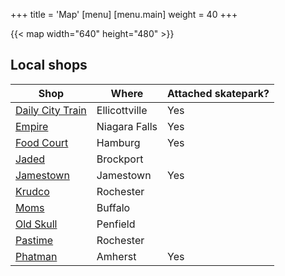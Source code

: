 +++
title = 'Map'
[menu]
[menu.main]
  weight = 40
+++

{{< map width="640" height="480" >}}

## Local shops

| Shop                                              | Where         | Attached skatepark? |
| ------------------------------------------------- | ------------- | ------------------- |
| [Daily City Train](https://www.dctskate.com/)     | Ellicottville | Yes |
| [Empire](https://www.empireskateboarding.com/)    | Niagara Falls | Yes |
| [Food Court](https://www.foodcourtskatepark.com/) | Hamburg       | Yes |
| [Jaded](https://www.facebook.com/jadedskate/)     | Brockport     |     |
| [Jamestown](http://jamestownskateproducts.com/)   | Jamestown     | Yes |
| [Krudco](https://www.krudco.com/)                 | Rochester     |     |
| [Moms](http://momsskateshop.com/)                 | Buffalo       |     |
| [Old Skull](https://www.oldskullskateboards.com/) | Penfield      |     |
| [Pastime](https://pastimeskateshop.com/)          | Rochester     |     |
| [Phatman](http://www.phatmanboardshop.com/)       | Amherst       | Yes |
